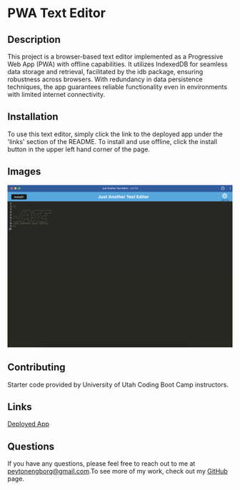 
  # PWA Text Editor
  
  ## Description
  This project is a browser-based text editor implemented as a Progressive Web App (PWA) with offline capabilities. It utilizes IndexedDB for seamless data storage and retrieval, facilitated by the idb package, ensuring robustness across browsers. With redundancy in data persistence techniques, the app guarantees reliable functionality even in environments with limited internet connectivity.
  
  ## Installation
  To use this text editor, simply click the link to the deployed app under the 'links' section of the README. To install and use offline, click the install button in the upper left hand corner of the page.
  
  ## Images
  ![JATE screenshot](/Screenshot%202024-02-06%20at%2011.19.53%20AM.png)
  
  ## Contributing
  Starter code provided by University of Utah Coding Boot Camp instructors.
  
  ## Links
  [Deployed App](https://pwa-text-editor4-e1c7e7535ccf.herokuapp.com/)
  
  ## Questions
If you have any questions, please feel free to reach out to me at [peytonengborg@gmail.com](mailto:peytonengborg@gmail.com).To see more of my work, check out my [GitHub](https://github.com/phechzzz) page.
